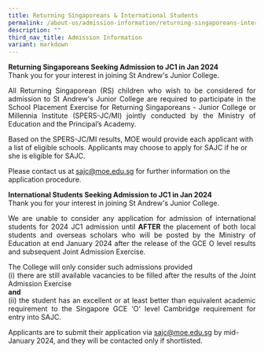 ```yaml
---
title: Returning Singaporeans & International Students
permalink: /about-us/admission-information/returning-singaporeans-international-students/
description: ""
third_nav_title: Admission Information
variant: markdown
---
```

<p align="justify"><strong>Returning Singaporeans Seeking Admission to JC1 in Jan 2024<br></strong>Thank you for your interest in joining St Andrew's Junior College.</p>
<p align="justify">All Returning Singaporean (RS) children who wish to be considered for admission to St Andrew's Junior College are required to participate in the School Placement Exercise for Returning Singaporeans - Junior College or Millennia Institute (SPERS-JC/MI) jointly conducted by the Ministry of Education and the Principal’s Academy.</p>
<p>Based on the SPERS-JC/MI results, MOE would provide each applicant with a list of eligible schools. Applicants may choose to apply for SAJC if he or she is eligible for SAJC.</p>
<p>Please contact us at <a href="mailto:sajc@moe.edu.sg" target="">sajc@moe.edu.sg</a> for further information on the application procedure.</p>
<p><strong>International Students Seeking Admission to JC1 in Jan 2024<br></strong>Thank you for your interest in joining St Andrew's Junior College.</p>
<p align="justify">We are unable to consider any application for admission of international students for 2024 JC1 admission until <strong>AFTER&nbsp;</strong>the placement of both local students and overseas scholars who will be posted by the Ministry of Education at end January 2024 after the release of the GCE O level results and subsequent Joint Admission Exercise.</p>
<p align="justify">The College will only consider such admissions provided<br>(i) there are still available vacancies to be filled after the results of the Joint Admission Exercise<br><strong>and<br></strong>(ii) the student has an excellent or at least better than equivalent academic requirement to the Singapore GCE 'O' level Cambridge requirement for entry into SAJC.</p>
<p>Applicants are to submit their application via <a href="mailto:sajc@moe.edu.sg" target="">sajc@moe.edu.sg</a>&nbsp;by mid-January 2024, and they will be contacted only if shortlisted.</p>